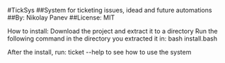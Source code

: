 #TickSys
##System for ticketing issues, idead and future automations
##By: Nikolay Panev
##License: MIT

How to install:
Download the project and extract it to a directory
Run the following command in the directory you extracted it in:
bash install.bash

After the install, run:
ticket --help
to see how to use the system
